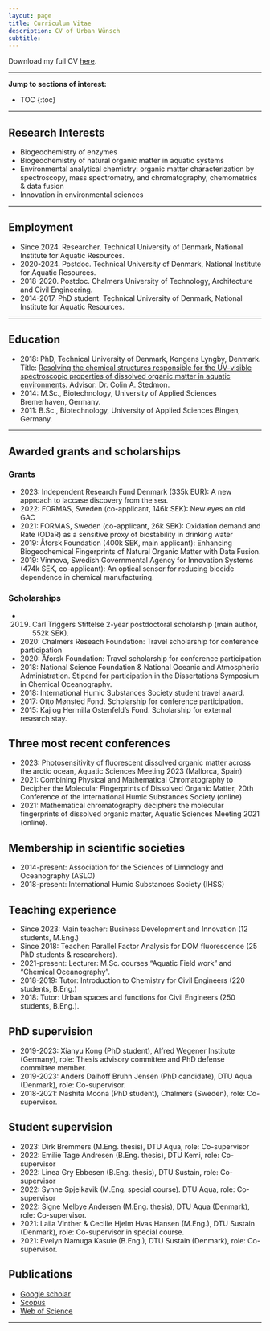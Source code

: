 ```yaml
---
layout: page
title: Curriculum Vitae
description: CV of Urban Wünsch
subtitle: 
---
```


Download my full CV [here](https://github.com/urbanwuensch/website/raw/master/img/CV_Wuensch.pdf).

---
__Jump to sections of interest:__

- TOC
{:toc}




---
## Research Interests

- Biogeochemistry of enzymes
- Biogeochemistry of natural organic matter in aquatic systems
- Environmental analytical chemistry: organic matter characterization by spectroscopy, mass spectrometry, and chromatography, chemometrics & data fusion
- Innovation in environmental sciences

---
## Employment
- Since 2024.   Researcher. Technical University of Denmark, National Institute for Aquatic Resources.
- 2020-2024.	  Postdoc. Technical University of Denmark, National Institute for Aquatic Resources.
- 2018-2020.		Postdoc. Chalmers University of Technology, Architecture and Civil Engineering.
- 2014-2017.		PhD student. Technical University of Denmark, National Institute for Aquatic Resources.


---

## Education
- 2018:	PhD, Technical University of Denmark, Kongens Lyngby, Denmark. Title: [Resolving the chemical structures responsible for the UV-visible spectroscopic properties of dissolved organic matter in aquatic environments](http://orbit.dtu.dk/en/publications/resolving-the-chemical-structures-responsible-for-the-uvvisible-spectroscopic-properties-of-dissolved-organic-matter-in-aquatic-environments(0afd92e0-01cf-4ada-b684-a6b66f44da84).html). Advisor: Dr. Colin A. Stedmon.
- 2014:	M.Sc., Biotechnology, University of Applied Sciences Bremerhaven, Germany.
- 2011:	B.Sc., Biotechnology, University of Applied Sciences Bingen, Germany.

---

## Awarded grants and scholarships

### Grants
- 2023: Independent Research Fund Denmark (335k EUR): A new approach to laccase discovery from the sea.
- 2022: FORMAS, Sweden (co-applicant, 146k SEK): New eyes on old GAC
- 2021: FORMAS, Sweden (co-applicant, 26k SEK): Oxidation demand and Rate (ODaR) as a sensitive proxy of biostability in drinking water
- 2019:	Åforsk Foundation (400k SEK, main applicant): Enhancing Biogeochemical Fingerprints of Natural Organic Matter with Data Fusion.
- 2019:	Vinnova, Swedish Governmental Agency for Innovation Systems (474k SEK, co-applicant): An optical sensor for reducing biocide dependence in chemical manufacturing.

### Scholarships

- 2019.	Carl Triggers Stiftelse 2-year postdoctoral scholarship (main author, 552k SEK).
- 2020: Chalmers Reseach Foundation: Travel scholarship for conference participation
- 2020: Åforsk Foundation: Travel scholarship for conference participation
- 2018:	National Science Foundation & National Oceanic and Atmospheric Administration. Stipend for participation in the Dissertations Symposium in Chemical Oceanography.
- 2018:	International Humic Substances Society student travel award.
- 2017:	Otto Mønsted Fond. Scholarship for conference participation.
- 2015:	Kaj og Hermilla Ostenfeld’s Fond. Scholarship for external research stay.


## Three most recent conferences
- 2023:	Photosensitivity of fluorescent dissolved organic matter across the arctic ocean, Aquatic Sciences Meeting 2023 (Mallorca, Spain)
- 2021:	Combining Physical and Mathematical Chromatography to Decipher the Molecular Fingerprints of Dissolved Organic Matter, 20th Conference of the International Humic Substances Society (online)
- 2021:	Mathematical chromatography deciphers the molecular fingerprints of dissolved organic matter, Aquatic Sciences Meeting 2021 (online).


## Membership in scientific societies

- 2014-present:	Association for the Sciences of Limnology and Oceanography (ASLO)
- 2018-present:	International Humic Substances Society (IHSS)

## Teaching experience
- Since 2023:		Main teacher: Business Development and Innovation (12 students, M.Eng.)
- Since 2018:		Teacher: Parallel Factor Analysis for DOM fluorescence (25 PhD students & researchers).
- 2021-present:	Lecturer: M.Sc. courses “Aquatic Field work” and “Chemical Oceanography”.
- 2018-2019:	Tutor: Introduction to Chemistry for Civil Engineers (220 students, B.Eng.)
- 2018:		Tutor: Urban spaces and functions for Civil Engineers (250 students, B.Eng.).


## PhD supervision
- 2019-2023:	Xianyu Kong (PhD student), Alfred Wegener Institute (Germany), role: Thesis advisory committee and PhD defense committee member.
- 2019-2023:		Anders Dalhoff Bruhn Jensen (PhD candidate), DTU Aqua (Denmark), role: Co-supervisor.
- 2018-2021:		Nashita Moona (PhD student), Chalmers (Sweden), role: Co-supervisor.

## Student supervision
- 2023:  Dirk Bremmers (M.Eng. thesis), DTU Aqua, role: Co-supervisor
- 2022:  Emilie Tage Andresen (B.Eng. thesis), DTU Kemi, role: Co-supervisor
- 2022:  Linea Gry Ebbesen (B.Eng. thesis), DTU Sustain, role: Co-supervisor
- 2022:  Synne Spjelkavik (M.Eng. special course). DTU Aqua, role: Co-supervisor
- 2022:  Signe Melbye Andersen (M.Eng. thesis), DTU Aqua (Denmark), role: Co-supervisor.
- 2021:  Laila Vinther & Cecilie Hjelm Hvas Hansen (M.Eng.), DTU Sustain (Denmark), role: Co-supervisor in special course.
- 2021:  Evelyn Namuga Kasule (B.Eng.), DTU Sustain (Denmark), role: Co-supervisor.


## Publications

- [Google scholar](https://scholar.google.com/citations?hl=en&user=mOwcA1MAAAAJ)
- [Scopus](https://www.scopus.com/authid/detail.uri?authorId=57192896682)
- [Web of Science](https://www.webofscience.com/wos/author/rid/H-2976-2019)

---
